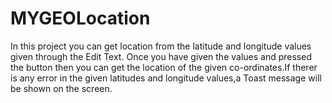 # MYGEOLocation

In this project you can get location from the latitude and longitude values given through the Edit Text.
Once you have given the values and pressed the button then you can get the location of the given co-ordinates.If therer is any error in the given latitudes and longitude values,a Toast message will be shown on the screen.
